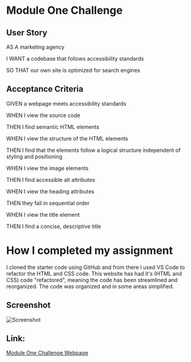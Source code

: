 # Module One Challenge
## User Story
AS A marketing agency

I WANT a codebase that follows accessibility standards

SO THAT our own site is optimized for search engines
## Acceptance Criteria
GIVEN a webpage meets accessibility standards

WHEN I view the source code

THEN I find semantic HTML elements

WHEN I view the structure of the HTML elements

THEN I find that the elements follow a logical structure independent of styling and positioning

WHEN I view the image elements

THEN I find accessible alt attributes

WHEN I view the heading attributes

THEN they fall in sequential order

WHEN I view the title element

THEN I find a concise, descriptive title

# How I completed my assignment
I cloned the starter code using GitHub and from there I used VS Code to refactor the HTML and CSS code. This website has had it's (HTML and CSS) code "refactored", meaning the code has been streamlined and reorganized. The code was organized and in some areas simplified.

## Screenshot
![Screenshot](./assets/images/Screenshot.png "Screenshot")

## Link:
[Module One Challenge Webpage](https://domenicobarb.github.io/module-1-challenge/)